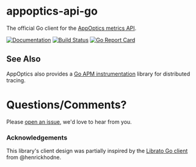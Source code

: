# appoptics-api-go
The official Go client for the [AppOptics metrics API](https://docs.appoptics.com/kb/custom_metrics/api/).

[![Documentation](https://godoc.org/github.com/appoptics/appoptics-api-go?status.svg)](https://godoc.org/github.com/appoptics/appoptics-api-go)
[![Build Status](https://circleci.com/gh/appoptics/appoptics-api-go.svg?style=shield)](https://circleci.com/gh/appoptics/appoptics-api-go)
[![Go Report Card](https://goreportcard.com/badge/github.com/appoptics/appoptics-api-go)](https://goreportcard.com/report/github.com/appoptics/appoptics-api-go)

## See Also
AppOptics also provides a [Go APM instrumentation](https://github.com/appoptics/appoptics-apm-go) library for distributed tracing.

# Questions/Comments?
Please [open an issue](https://github.com/appoptics/appoptics-api-go/issues/new), we'd love to hear from you.

### Acknowledgements
This library's client design was partially inspired by the [Librato Go client](https://github.com/henrikhodne/go-librato) from @henrickhodne.
